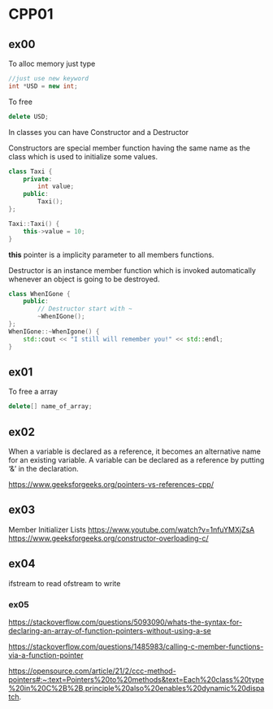# CPP01

## ex00

To alloc memory just type
```c++
//just use new keyword
int *USD = new int;
```
To free  
```c++
delete USD;
```


In classes you can have Constructor and a Destructor

Constructors are special member function having the same name as the class which is used to initialize some values.  
```c++
class Taxi {
    private:
        int value;    
    public:
        Taxi();
};

Taxi::Taxi() {
    this->value = 10;
}
```
**this** pointer is a implicity parameter to all members functions.  

Destructor is an instance member function which is invoked automatically whenever an object is going to be destroyed.  
```c++
class WhenIGone {
    public:
        // Destructor start with ~
        ~WhenIGone();
};
WhenIGone::~WhenIgone() {
    std::cout << "I still will remember you!" << std::endl;
}
```
## ex01

To free a array

```c++
delete[] name_of_array;
```

## ex02  
When a variable is declared as a reference, it becomes an alternative name for an existing variable. A variable can be declared as a reference by putting ‘&’ in the declaration. 

https://www.geeksforgeeks.org/pointers-vs-references-cpp/

## ex03

Member Initializer Lists
https://www.youtube.com/watch?v=1nfuYMXjZsA
https://www.geeksforgeeks.org/constructor-overloading-c/

## ex04

ifstream to read
ofstream to write

### ex05

https://stackoverflow.com/questions/5093090/whats-the-syntax-for-declaring-an-array-of-function-pointers-without-using-a-se

https://stackoverflow.com/questions/1485983/calling-c-member-functions-via-a-function-pointer

https://opensource.com/article/21/2/ccc-method-pointers#:~:text=Pointers%20to%20methods&text=Each%20class%20type%20in%20C%2B%2B,principle%20also%20enables%20dynamic%20dispatch.